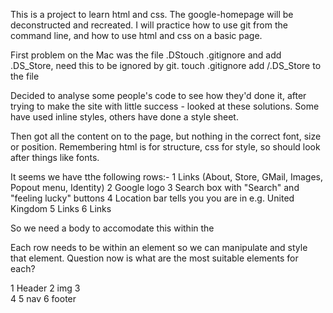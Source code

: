 This is a project to learn html and css.  The google-homepage will be deconstructed and recreated.  I will practice how to use git from the command line, and how to use html and css on a basic page.

First problem on the Mac was the file .DStouch .gitignore and add .DS_Store, need this to be ignored by git.
    touch .gitignore
    add /.DS_Store to the file



Decided to analyse some people's code to see how they'd done it, after trying to make the site with little success - looked at these solutions.  Some have used inline styles, others have done a style sheet.

Then got all the content on to the page, but nothing in the correct font, size or position.  Remembering html is for structure, css for style, so should look after things like fonts.  

It seems we have tthe following rows:-
    1   Links (About, Store, GMail, Images, Popout menu, Identity)
    2   Google logo
    3   Search box with
        "Search" and "feeling lucky" buttons
    4   Location bar tells you you are in e.g. United Kingdom
    5   Links
    6   Links

So we need a body to accomodate this within the <html>

Each row needs to be within an element so we can manipulate and style that element.  Question now is what are the most suitable elements for each?

1   Header
2   img
3   
4
5   nav
6   footer